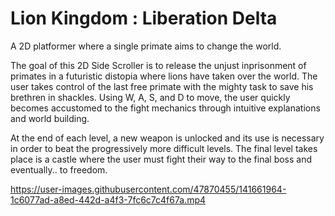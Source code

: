 # Lion Kingdom : Liberation Delta
A 2D platformer where a single primate aims to change the world.

The goal of this 2D Side Scroller is to release the unjust inprisonment of primates in a futuristic distopia where lions have taken over the world. The user takes control of the last free primate with the mighty task to save his brethren in shackles. Using W, A, S, and D to move, the user quickly becomes accustomed to the fight mechanics through intuitive explanations and world building.

At the end of each level, a new weapon is unlocked and its use is necessary in order to beat the progressively more difficult levels. The final level takes place is a castle where the user must fight their way to the final boss and eventually.. to freedom.






https://user-images.githubusercontent.com/47870455/141661964-1c6077ad-a8ed-442d-a4f3-7fc6c7c4f67a.mp4

